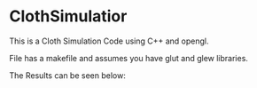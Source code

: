 # ClothSimulatior

This is a Cloth Simulation Code using C++ and opengl.

File has a makefile and assumes you have glut and glew libraries.

The Results can be seen below:

